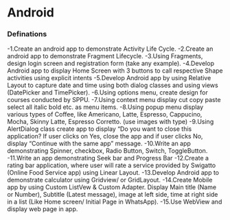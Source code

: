 # Android

### Definations

-1.Create an android app to demonstrate Activity Life Cycle.
-2.Create an android app to demonstrate Fragment Lifecycle.
-3.Using Fragments, design login screen and registration form (take any example).
-4.Develop Android app to display Home Screen with 3 buttons to call respective Shape activities using explicit intents
-5.Develop Android app by using Relative Layout to capture date and time using both dialog classes and using views (DatePicker and TimePicker).
-6.Using options menu, create design for courses conducted by SPPU.
-7.Using context menu display cut copy paste select all italic bold etc. as menu items.
-8.Using popup menu display various types of Coffee, like Americano, Latte, Espresso, Cappucino, Mocha, Skinny Latte, Espresso Corretto. (use images with type)
-9.Using AlertDialog class create app to display “Do you want to close this application? If user clicks on Yes, close the app and if user clicks No, display “Continue with the same app” message.
-10.Write an app demonstrating Spinner, checkbox, Radio Button, Switch, ToggleButton.
-11.Write an app demonstrating Seek bar and Progress Bar
-12.Create a rating bar application, where user will rate a service provided by Swigatto (Online Food Service app) using Linear Layout.
-13.Develop Android app to demonstrate calculator using Gridview/ or GridLayout.
-14.Create Mobile app by using Custom ListVew & Custom Adapter. Display Main title (Name or Number), Subtitle (Latest message), image at left side, time at right side in a list (Like Home screen/ Initial Page in WhatsApp).
-15.Use WebView and display web page in app.
